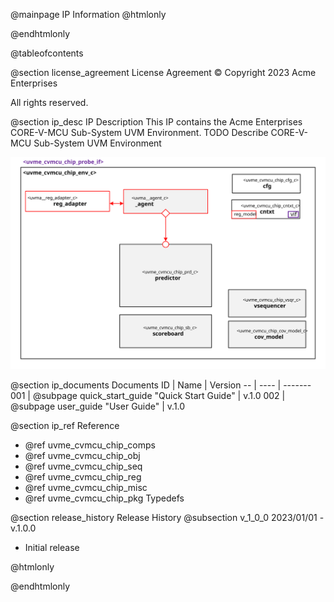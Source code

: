 @mainpage IP Information
@htmlonly
<div class="autonumbering">
@endhtmlonly



@tableofcontents



@section license_agreement License Agreement
© Copyright 2023 Acme Enterprises

All rights reserved.



@section ip_desc IP Description
This IP contains the Acme Enterprises CORE-V-MCU Sub-System UVM Environment.
TODO Describe CORE-V-MCU Sub-System UVM Environment

![uvme_cvmcu_chip_env_c Block Diagram](env_block_diagram.svg)


@section ip_documents Documents
ID | Name | Version
-- | ---- | -------
001 | @subpage quick_start_guide "Quick Start Guide" | v.1.0
002 | @subpage user_guide "User Guide" | v.1.0


@section ip_ref Reference
 * @ref uvme_cvmcu_chip_comps
 * @ref uvme_cvmcu_chip_obj
 * @ref uvme_cvmcu_chip_seq
 * @ref uvme_cvmcu_chip_reg
 * @ref uvme_cvmcu_chip_misc
 * @ref uvme_cvmcu_chip_pkg Typedefs





@section release_history Release History
@subsection v_1_0_0 2023/01/01 - v.1.0.0
- Initial release



@htmlonly
</div>
@endhtmlonly